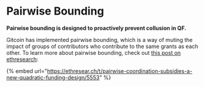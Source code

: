 # Pairwise Bounding

**Pairwise bounding is designed to proactively prevent collusion in QF.**

Gitcoin has implemented pairwise bounding, which is a way of muting the impact of groups of contributors who contribute to the same grants as each other. To learn more about pairwise bounding, check out [this post on ethresearch](https://ethresear.ch/t/pairwise-coordination-subsidies-a-new-quadratic-funding-design/5553):

{% embed url="https://ethresear.ch/t/pairwise-coordination-subsidies-a-new-quadratic-funding-design/5553" %}
